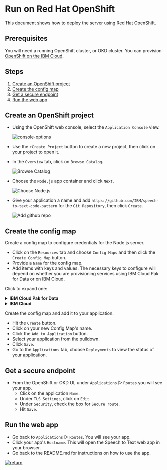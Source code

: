 # Run on Red Hat OpenShift

This document shows how to deploy the server using Red Hat OpenShift.

## Prerequisites

You will need a running OpenShift cluster, or OKD cluster. You can provision [OpenShift on the IBM Cloud](https://cloud.ibm.com/kubernetes/catalog/openshiftcluster).

## Steps

1. [Create an OpenShift project](#create-an-openshift-project)
1. [Create the config map](#create-the-config-map)
1. [Get a secure endpoint](#get-a-secure-endpoint)
1. [Run the web app](#run-the-web-app)

## Create an OpenShift project

* Using the OpenShift web console, select the `Application Console` view.

  ![console-options](https://raw.githubusercontent.com/IBM/pattern-utils/master/openshift/openshift-app-console-option.png)

* Use the `+Create Project` button to create a new project, then click on your project to open it.

* In the `Overview` tab, click on `Browse Catalog`.

  ![Browse Catalog](https://raw.githubusercontent.com/IBM/pattern-utils/master/openshift/openshift-browse-catalog.png)

* Choose the `Node.js` app container and click `Next`.

  ![Choose Node.js](https://raw.githubusercontent.com/IBM/pattern-utils/master/openshift/openshift-choose-nodejs.png)

* Give your application a name and add `https://github.com/IBM/speech-to-text-code-pattern` for the `Git Repository`, then click `Create`.

  ![Add github repo](https://raw.githubusercontent.com/IBM/pattern-utils/master/openshift/openshift-add-github-repo.png)

## Create the config map

Create a config map to configure credentials for the Node.js server.

* Click on the `Resources` tab and choose `Config Maps` and then click the `Create Config Map` button.
* Provide a `Name` for the config map.
* Add items with keys and values. The necessary keys to configure will depend on whether you are provisioning services using IBM Cloud Pak for Data or on IBM Cloud.

Click to expand one:

<details><summary><b>IBM Cloud Pak for Data</b></summary>
<p>

For the Speech to Text service, the following settings are needed:

* Set <b>SPEECH_TO_TEXT_AUTH_TYPE</b> to <b>cp4d</b>
* Provide the <b>SPEECH_TO_TEXT_URL</b>, <b>SPEECH_TO_TEXT_USERNAME</b> and <b>SPEECH_TO_TEXT_PASSWORD</b> for the user added to this service instance.
* For the <b>SPEECH_TO_TEXT_AUTH_URL</b> use the base fragment of your URL including the host and port. <i>I.e. https://{cpd_cluster_host}{:port}</i>.
* If your CPD installation is using a self-signed certificate, you need to disable SSL verification with both <b>SPEECH_TO_TEXT_AUTH_DISABLE_SSL</b> and <b>SPEECH_TO_TEXT_DISABLE_SSL</b>. Disable SSL only if absolutely necessary, and take steps to enable SSL as soon as possible.

  | Key | Value |
  | --- | --- |
  | SPEECH_TO_TEXT_AUTH_TYPE | cp4d |
  | SPEECH_TO_TEXT_URL | https://{cpd_cluster_host}{:port}/speech-to-text/{release}/instances/{instance_id}/api |
  | SPEECH_TO_TEXT_AUTH_URL | https://{cpd_cluster_host}{:port} |
  | SPEECH_TO_TEXT_USERNAME | <add_speech-to-text_username> |
  | SPEECH_TO_TEXT_PASSWORD | <add_speech-to-text_password> |
  | SPEECH_TO_TEXT_DISABLE_SSL | true or false |
  | SPEECH_TO_TEXT_AUTH_DISABLE_SSL | true or false |

</p>
</details>

<details><summary><b>IBM Cloud</b></summary>
<p>

For the Speech to Text service, the following settings are needed:

* Set <b>SPEECH_TO_TEXT_AUTH_TYPE</b> to <b>iam</b>
* Provide the <b>SPEECH_TO_TEXT_URL</b> and <b>SPEECH_TO_TEXT_APIKEY</b> collected when you created the services.

  | Key | Value |
  | --- | --- |
  | SPEECH_TO_TEXT_AUTH_TYPE | iam |
  | SPEECH_TO_TEXT_APIKEY | <add_speech-to-text_apikey> |
  | SPEECH_TO_TEXT_URL | <add_speech-to-text_url> |

</p>
</details>

Create the config map and add it to your application.

* Hit the `Create` button.
* Click on your new Config Map's name.
* Click the `Add to Application` button.
* Select your application from the pulldown.
* Click `Save`.
* Go to the `Applications` tab, choose `Deployments` to view the status of your application.
 
## Get a secure endpoint

* From the OpenShift or OKD UI, under `Applications` ▷ `Routes` you will see your app.
  * Click on the application `Name`.
  * Under `TLS Settings`, click on `Edit`.
  * Under `Security`, check the box for `Secure route`.
  * Hit `Save`.

## Run the web app

* Go back to `Applications` ▷ `Routes`. You will see your app.
* Click your app's `Hostname`. This will open the Speech to Text web app in your browser.
* Go back to the README.md for instructions on how to use the app.

[![return](https://raw.githubusercontent.com/IBM/pattern-utils/master/deploy-buttons/return.png)](https://github.com/IBM/speech-to-text-code-pattern#using-the-web-app)
